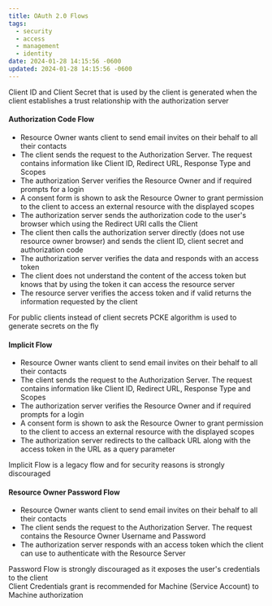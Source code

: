 ```yaml
---
title: OAuth 2.0 Flows
tags:
  - security
  - access
  - management
  - identity
date: 2024-01-28 14:15:56 -0600
updated: 2024-01-28 14:15:56 -0600
---
```


Client ID and Client Secret that is used by the client is generated when the client establishes a trust relationship with the authorization server

#### Authorization Code Flow

* Resource Owner wants client to send email invites on their behalf to all their contacts  
* The client sends the request to the Authorization Server. The request contains information like Client ID, Redirect URL, Response Type and Scopes  
* The authorization Server verifies the Resource Owner and if required prompts for a login  
* A consent form is shown to ask the Resource Owner to grant permission to the client to access an external resource with the displayed scopes  
* The authorization server sends the authorization code to the user's browser which using the Redirect URI calls the Client   
* The client then calls the authorization server directly (does not use resource owner browser) and sends the client ID, client secret and authorization code  
* The authorization server verifies the data and responds with an access token  
* The client does not understand the content of the access token but knows that by using the token it can access the resource server  
* The resource server verifies the access token and if valid returns the information requested by the client

For public clients instead of client secrets PCKE algorithm is used to generate secrets on the fly

#### Implicit Flow

* Resource Owner wants client to send email invites on their behalf to all their contacts  
* The client sends the request to the Authorization Server. The request contains information like Client ID, Redirect URL, Response Type and Scopes  
* The authorization server verifies the Resource Owner and if required prompts for a login  
* A consent form is shown to ask the Resource Owner to grant permission to the client to access an external resource with the displayed scopes  
* The authorization server redirects to the callback URL along with the access token in the URL as a query parameter

Implicit Flow is a legacy flow and for security reasons is strongly discouraged

#### Resource Owner Password Flow

* Resource Owner wants client to send email invites on their behalf to all their contacts  
* The client sends the request to the Authorization Server. The request contains the Resource Owner Username and Password
* The authorization server responds with an access token which the client can use to authenticate with the Resource Server

Password Flow is strongly discouraged as it exposes the user's credentials to the client  
Client Credentials grant is recommended for Machine (Service Account) to Machine authorization
